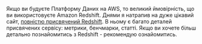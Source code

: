 Якщо ви будуєте Платформу Даних на AWS, то великий ймовірність, що ви використовуєте Amazon Redshift. Днями я натрапив на дуже цікавий сайт, [повністю присвячений Redshift](https://amazonredshiftresearchproject.org/index.html). В ньому є багато деталей присвячених сервісу: метрики, бенчмарки, статті. Якщо ви хочете більш детально познайомитись з Redshift - рекомендую ознайомитись.